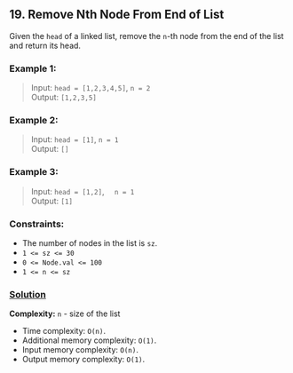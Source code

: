 ## 19. Remove Nth Node From End of List

Given the `head` of a linked list, remove the `n`-th node from the end of the list and return its head.

### **Example 1:**
> Input: `head = [1,2,3,4,5]`, `n = 2`  
> Output: `[1,2,3,5]`

### **Example 2:**
> Input: `head = [1]`, `n = 1`  
> Output: `[]`

### **Example 3:**
> Input: `head = [1,2]`, `  n = 1`  
> Output: `[1]`  

### **Constraints:**
* The number of nodes in the list is `sz`.
* `1 <= sz <= 30`
* `0 <= Node.val <= 100`
* `1 <= n <= sz`

### **[Solution](../src/main/java/ru/druzhininyy/leetcode/exercises/algorithms/problem0020/Solution.java)**

**Complexity:** `n` - size of the list

* Time complexity: `O(n)`.
* Additional memory complexity: `O(1)`.
* Input memory complexity: `O(n)`.
* Output memory complexity: `O(1)`.